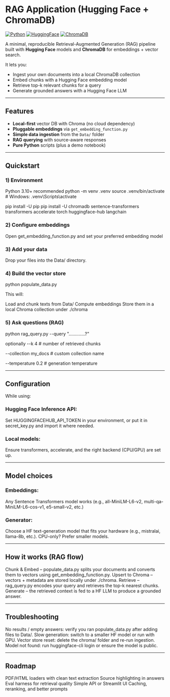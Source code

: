 # RAG Application (Hugging Face + ChromaDB)

[![Python](https://img.shields.io/badge/Python-3.10%2B-blue)](https://www.python.org/downloads/)
[![HuggingFace](https://img.shields.io/badge/Models-HuggingFace-orange)](https://huggingface.co/)
[![ChromaDB](https://img.shields.io/badge/VectorDB-ChromaDB-purple)](https://www.trychroma.com/)

A minimal, reproducible Retrieval-Augmented Generation (RAG) pipeline built with **Hugging Face** models and **ChromaDB** for embeddings + vector search.

It lets you:
- Ingest your own documents into a local ChromaDB collection
- Embed chunks with a Hugging Face embedding model
- Retrieve top-k relevant chunks for a query
- Generate grounded answers with a Hugging Face LLM

---

## Features

- **Local-first** vector DB with Chroma (no cloud dependency)
- **Pluggable embeddings** via `get_embedding_function.py`
- **Simple data ingestion** from the `Data/` folder
- **RAG querying** with source-aware responses
- **Pure Python** scripts (plus a demo notebook)

---

## Quickstart

### 1) Environment

Python 3.10+ recommended
python -m venv .venv
source .venv/bin/activate   # Windows: .venv\Scripts\activate

pip install -U pip
pip install -U chromadb sentence-transformers transformers accelerate torch huggingface-hub langchain 


### 2) Configure embeddings
Open get_embedding_function.py and set your preferred embedding model

### 3) Add your data
Drop your files into the Data/ directory.

### 4) Build the vector store
python populate_data.py


This will:

Load and chunk texts from Data/
Compute embeddings
Store them in a local Chroma collection under ./chroma

### 5) Ask questions (RAG)
python rag_query.py --query ".............?"

optionally
--k 4                    # number of retrieved chunks

--collection my_docs     # custom collection name

--temperature 0.2        # generation temperature

---
## Configuration

While using:

### Hugging Face Inference API: 
Set HUGGINGFACEHUB_API_TOKEN in your environment, or put it in secret_key.py and import it where needed.
### Local models: 
Ensure transformers, accelerate, and the right backend (CPU/GPU) are set up.

---
## Model choices
### Embeddings: 
Any Sentence Transformers model works (e.g., all-MiniLM-L6-v2, multi-qa-MiniLM-L6-cos-v1, e5-small-v2, etc.)

### Generator: 
Choose a HF text-generation model that fits your hardware (e.g., mistralai, llama-8b, etc.). CPU-only? Prefer smaller models.

---
## How it works (RAG flow)
Chunk & Embed – populate_data.py splits your documents and converts them to vectors using get_embedding_function.py.
Upsert to Chroma – vectors + metadata are stored locally under ./chroma.
Retrieve – rag_query.py encodes your query and retrieves the top-k nearest chunks.
Generate – the retrieved context is fed to a HF LLM to produce a grounded answer.

---
## Troubleshooting
No results / empty answers: verify you ran populate_data.py after adding files to Data/.
Slow generation: switch to a smaller HF model or run with GPU.
Vector store reset: delete the chroma/ folder and re-run ingestion.
Model not found: run huggingface-cli login or ensure the model is public.

---
## Roadmap
PDF/HTML loaders with clean text extraction
Source highlighting in answers
Eval harness for retrieval quality
Simple API or Streamlit UI
Caching, reranking, and better prompts
